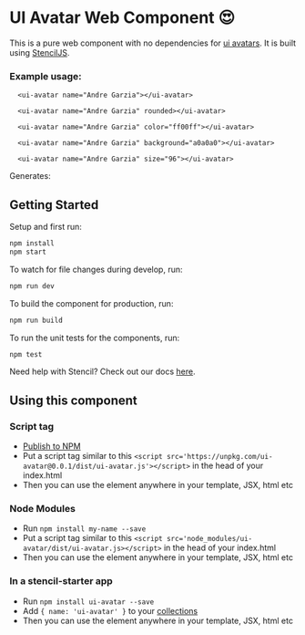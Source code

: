 <script src='https://unpkg.com/ui-avatar@0.0.1/dist/ui-avatar.js'></script>

# UI Avatar Web Component 😍

This is a pure web component with no dependencies for [ui avatars](https://ui-avatar.com). It is built using [StencilJS](https://stenciljs.com).

### Example usage:

```
  <ui-avatar name="Andre Garzia"></ui-avatar>

  <ui-avatar name="Andre Garzia" rounded></ui-avatar>

  <ui-avatar name="Andre Garzia" color="ff00ff"></ui-avatar>

  <ui-avatar name="Andre Garzia" background="a0a0a0"></ui-avatar>

  <ui-avatar name="Andre Garzia" size="96"></ui-avatar>
```

Generates:
<ui-avatar name="Andre Garzia"></ui-avatar>

<ui-avatar name="Andre Garzia" rounded></ui-avatar>

<ui-avatar name="Andre Garzia" color="ff00ff"></ui-avatar>

<ui-avatar name="Andre Garzia" background="a0a0a0"></ui-avatar>

<ui-avatar name="Andre Garzia" size="96"></ui-avatar>


## Getting Started

Setup and first run:

```bash
npm install
npm start
```

To watch for file changes during develop, run:

```bash
npm run dev
```

To build the component for production, run:

```bash
npm run build
```

To run the unit tests for the components, run:

```bash
npm test
```

Need help with Stencil? Check out our docs [here](https://stenciljs.com/docs/my-first-component).

## Using this component

### Script tag

- [Publish to NPM](https://docs.npmjs.com/getting-started/publishing-npm-packages)
- Put a script tag similar to this `<script src='https://unpkg.com/ui-avatar@0.0.1/dist/ui-avatar.js'></script>` in the head of your index.html
- Then you can use the element anywhere in your template, JSX, html etc

### Node Modules
- Run `npm install my-name --save`
- Put a script tag similar to this `<script src='node_modules/ui-avatar/dist/ui-avatar.js></script>` in the head of your index.html
- Then you can use the element anywhere in your template, JSX, html etc

### In a stencil-starter app
- Run `npm install ui-avatar --save`
- Add `{ name: 'ui-avatar' }` to your [collections](https://github.com/ionic-team/stencil-starter/blob/master/stencil.config.js#L5)
- Then you can use the element anywhere in your template, JSX, html etc

